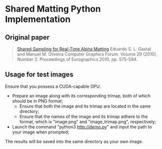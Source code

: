 # Shared Matting Python Implementation

## Original paper

>[Shared Sampling for Real-Time Alpha Matting](http://inf.ufrgs.br/~eslgastal/SharedMatting/)
  Eduardo S. L. Gastal and Manuel M. Oliveira
  Computer Graphics Forum. Volume 29 (2010), Number 2.
  Proceedings of Eurographics 2010, pp. 575-584.
  
## Usage for test images

Ensure that you possess a CUDA-capable GPU.

- Prepare an image along with its corresponding trimap, both of which should be in PNG format;
  - Ensure that both the image and its trimap are located in the same directory;
  - Ensure that the names of the image and its trimap adhere to the format, which is "image.png" and "image_trimap.png", respectively;
- Launch the command "python3 http://demo.py" and input the path to your image when prompted;

The results will be saved into the same directory as your own image.

